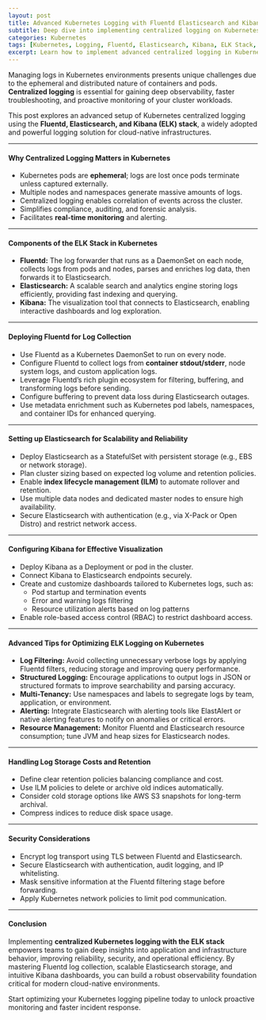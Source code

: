 ```yaml
---
layout: post
title: Advanced Kubernetes Logging with Fluentd Elasticsearch and Kibana ELK Stack
subtitle: Deep dive into implementing centralized logging on Kubernetes using Fluentd Elasticsearch and Kibana for observability and troubleshooting
categories: Kubernetes
tags: [Kubernetes, Logging, Fluentd, Elasticsearch, Kibana, ELK Stack, Observability, DevOps, Cloud Native]
excerpt: Learn how to implement advanced centralized logging in Kubernetes clusters using the ELK stack—Fluentd for log collection, Elasticsearch for storage, and Kibana for visualization to enhance observability and troubleshooting.
---
```

Managing logs in Kubernetes environments presents unique challenges due to the ephemeral and distributed nature of containers and pods. **Centralized logging** is essential for gaining deep observability, faster troubleshooting, and proactive monitoring of your cluster workloads.

This post explores an advanced setup of Kubernetes centralized logging using the **Fluentd, Elasticsearch, and Kibana (ELK) stack**, a widely adopted and powerful logging solution for cloud-native infrastructures.

---

#### Why Centralized Logging Matters in Kubernetes

- Kubernetes pods are **ephemeral**; logs are lost once pods terminate unless captured externally.
- Multiple nodes and namespaces generate massive amounts of logs.
- Centralized logging enables correlation of events across the cluster.
- Simplifies compliance, auditing, and forensic analysis.
- Facilitates **real-time monitoring** and alerting.

---

#### Components of the ELK Stack in Kubernetes

- **Fluentd:** The log forwarder that runs as a DaemonSet on each node, collects logs from pods and nodes, parses and enriches log data, then forwards it to Elasticsearch.
- **Elasticsearch:** A scalable search and analytics engine storing logs efficiently, providing fast indexing and querying.
- **Kibana:** The visualization tool that connects to Elasticsearch, enabling interactive dashboards and log exploration.

---

#### Deploying Fluentd for Log Collection

- Use Fluentd as a Kubernetes DaemonSet to run on every node.
- Configure Fluentd to collect logs from **container stdout/stderr**, node system logs, and custom application logs.
- Leverage Fluentd’s rich plugin ecosystem for filtering, buffering, and transforming logs before sending.
- Configure buffering to prevent data loss during Elasticsearch outages.
- Use metadata enrichment such as Kubernetes pod labels, namespaces, and container IDs for enhanced querying.

---

#### Setting up Elasticsearch for Scalability and Reliability

- Deploy Elasticsearch as a StatefulSet with persistent storage (e.g., EBS or network storage).
- Plan cluster sizing based on expected log volume and retention policies.
- Enable **index lifecycle management (ILM)** to automate rollover and retention.
- Use multiple data nodes and dedicated master nodes to ensure high availability.
- Secure Elasticsearch with authentication (e.g., via X-Pack or Open Distro) and restrict network access.

---

#### Configuring Kibana for Effective Visualization

- Deploy Kibana as a Deployment or pod in the cluster.
- Connect Kibana to Elasticsearch endpoints securely.
- Create and customize dashboards tailored to Kubernetes logs, such as:
  - Pod startup and termination events
  - Error and warning logs filtering
  - Resource utilization alerts based on log patterns
- Enable role-based access control (RBAC) to restrict dashboard access.

---

#### Advanced Tips for Optimizing ELK Logging on Kubernetes

- **Log Filtering:** Avoid collecting unnecessary verbose logs by applying Fluentd filters, reducing storage and improving query performance.
- **Structured Logging:** Encourage applications to output logs in JSON or structured formats to improve searchability and parsing accuracy.
- **Multi-Tenancy:** Use namespaces and labels to segregate logs by team, application, or environment.
- **Alerting:** Integrate Elasticsearch with alerting tools like ElastAlert or native alerting features to notify on anomalies or critical errors.
- **Resource Management:** Monitor Fluentd and Elasticsearch resource consumption; tune JVM and heap sizes for Elasticsearch nodes.

---

#### Handling Log Storage Costs and Retention

- Define clear retention policies balancing compliance and cost.
- Use ILM policies to delete or archive old indices automatically.
- Consider cold storage options like AWS S3 snapshots for long-term archival.
- Compress indices to reduce disk space usage.

---

#### Security Considerations

- Encrypt log transport using TLS between Fluentd and Elasticsearch.
- Secure Elasticsearch with authentication, audit logging, and IP whitelisting.
- Mask sensitive information at the Fluentd filtering stage before forwarding.
- Apply Kubernetes network policies to limit pod communication.

---

#### Conclusion

Implementing **centralized Kubernetes logging with the ELK stack** empowers teams to gain deep insights into application and infrastructure behavior, improving reliability, security, and operational efficiency. By mastering Fluentd log collection, scalable Elasticsearch storage, and intuitive Kibana dashboards, you can build a robust observability foundation critical for modern cloud-native environments.

Start optimizing your Kubernetes logging pipeline today to unlock proactive monitoring and faster incident response.

